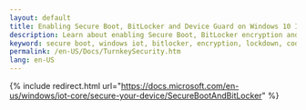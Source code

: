 ```yaml
---
layout: default
title: Enabling Secure Boot, BitLocker and Device Guard on Windows 10 IoT Core
description: Learn about enabling Secure Boot, BitLocker encryption and Device Guard on your IoT device.
keyword: secure boot, windows iot, bitlocker, encryption, lockdown, code integrity, CI, security
permalink: /en-US/Docs/TurnkeySecurity.htm
lang: en-US
---
```

{% include redirect.html url="https://docs.microsoft.com/en-us/windows/iot-core/secure-your-device/SecureBootAndBitLocker" %}
